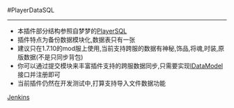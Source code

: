#PlayerDataSQL

---


+ 本插件部分结构参照自梦梦的[PlayerSQL](https://github.com/caoli5288/PlayerSQL/)
+ 插件特点为备份数据模块化,数据表只有一张
+ 建议只在1.7.10的mod服上使用,当前支持跨服的数据有神秘,饰品,将魂,时装,原版数据(不是只同步背包)
+ 你可以通过提交模块来丰富插件支持的跨服数据同步,只需要实现[IDataModel](https://gitee.com/Imcc/PlayerDataSQL/blob/master/src/main/java/cc/bukkitPlugin/pds/api/IDataModel.java)接口并注册即可
+ 当前插件仍然在开发测试中,打算支持导入文件数据功能


[Jenkins](https://ci.xjboss.net/job/PlayerDataSQL/)